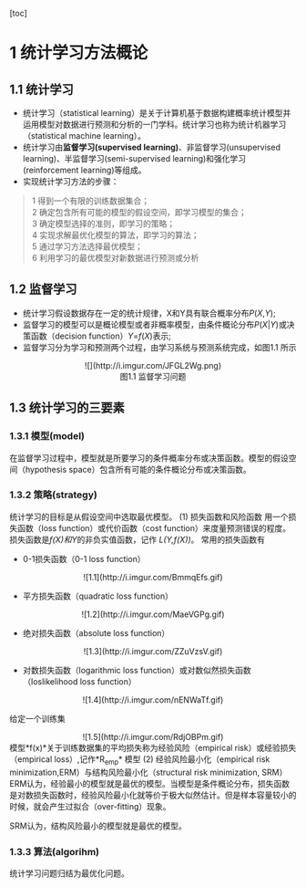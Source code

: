 [toc]
# 1 统计学习方法概论
## 1.1 统计学习
* 统计学习（statistical learning）是关于计算机基于数据构建概率统计模型并运用模型对数据进行预测和分析的一门学科。统计学习也称为统计机器学习（statistical machine learning）。
* 统计学习由**监督学习(supervised learning)**、非监督学习(unsupervised learning)、半监督学习(semi-supervised learning)和强化学习(reinforcement learning)等组成。
* 实现统计学习方法的步骤：
>1 得到一个有限的训练数据集合；   
>2 确定包含所有可能的模型的假设空间，即学习模型的集合；   
>3 确定模型选择的准则，即学习的策略；   
>4 实现求解最优化模型的算法，即学习的算法；   
>5 通过学习方法选择最优模型；   
>6 利用学习的最优模型对新数据进行预测或分析   

## 1.2 监督学习
* 统计学习假设数据存在一定的统计规律，X和Y具有联合概率分布*P*(*X*,*Y*);
* 监督学习的模型可以是概论模型或者非概率模型，由条件概论分布*P*(*X*|*Y*)或决策函数（decision function）*Y*=*f*(*X*)表示;
* 监督学习分为学习和预测两个过程，由学习系统与预测系统完成，如图1.1 所示
<center>![](http://i.imgur.com/JFGL2Wg.png)</center>     

<center>图1.1 监督学习问题</center>  

## 1.3 统计学习的三要素
### 1.3.1 模型(model)
在监督学习过程中，模型就是所要学习的条件概率分布或决策函数。模型的假设空间（hypothesis space）包含所有可能的条件概论分布或决策函数。   
### 1.3.2 策略(strategy)
统计学习的目标是从假设空间中选取最优模型。
(1) 损失函数和风险函数
用一个损失函数（loss function）或代价函数（cost function）来度量预测错误的程度。损失函数是*f(X)*和*Y*的非负实值函数，记作 *L(Y,f(X))*。
常用的损失函数有
* 0-1损失函数（0-1 loss function）   
<center>![1.1](http://i.imgur.com/BmmqEfs.gif)</center>

* 平方损失函数（quadratic loss function）
<center>![1.2](http://i.imgur.com/MaeVGPg.gif)</center>

* 绝对损失函数（absolute loss function）
<center>![1.3](http://i.imgur.com/ZZuVzsV.gif)</center>

* 对数损失函数（logarithmic loss function）或对数似然损失函数（loslikelihood loss function）
<center>![1.4](http://i.imgur.com/nENWaTf.gif)</center>

给定一个训练集   
<center>![1.5](http://i.imgur.com/RdjOBPm.gif)</center>   
模型*f(x)*关于训练数据集的平均损失称为经验风险（empirical risk）或经验损失（empirical loss）,记作*R<sub>emp</sub>*   
模型
(2) 经验风险最小化（empirical risk minimization,ERM）与结构风险最小化（structural risk minimization, SRM）   
ERM认为，经验最小的模型就是最优的模型。当模型是条件概论分布，损失函数是对数损失函数时，经验风险最小化就等价于极大似然估计。但是样本容量较小的时候，就会产生过拟合（over-fitting）现象。    

SRM认为，结构风险最小的模型就是最优的模型。   

### 1.3.3 算法(algorihm)    
统计学习问题归结为最优化问题。